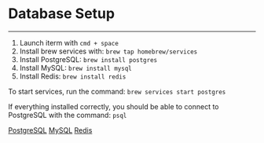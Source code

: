 # Database Setup
<hr>

1. Launch iterm with `cmd + space`
2. Install brew services with:
`brew tap homebrew/services`
3. Install PostgreSQL:
`brew install postgres`
4. Install MySQL:
`brew install mysql`
5. Install Redis:
`brew install redis`

To start services, run the command:
`brew services start postgres`

If everything installed correctly, you should be able to connect to PostgreSQL with the command:
`psql`

[PostgreSQL](https://www.postgresql.org/)
[MySQL](https://www.mysql.com/)
[Redis](https://redis.io/)
